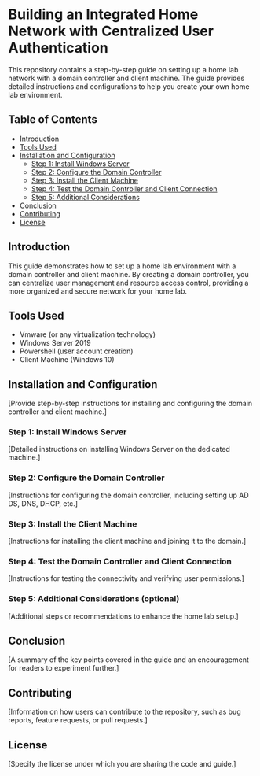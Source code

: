 # Building an Integrated Home Network with Centralized User Authentication

This repository contains a step-by-step guide on setting up a home lab network with a domain controller and client machine. The guide provides detailed instructions and configurations to help you create your own home lab environment.

## Table of Contents
- [Introduction](#introduction)
- [Tools Used](#tools-used)
- [Installation and Configuration](#installation-and-configuration)
  - [Step 1: Install Windows Server](#step-1-install-windows-server)
  - [Step 2: Configure the Domain Controller](#step-2-configure-the-domain-controller)
  - [Step 3: Install the Client Machine](#step-3-install-the-client-machine)
  - [Step 4: Test the Domain Controller and Client Connection](#step-4-test-the-domain-controller-and-client-connection)
  - [Step 5: Additional Considerations](#step-5-additional-considerations-optional)
- [Conclusion](#conclusion)
- [Contributing](#contributing)
- [License](#license)

## Introduction
This guide demonstrates how to set up a home lab environment with a domain controller and client machine. By creating a domain controller, you can centralize user management and resource access control, providing a more organized and secure network for your home lab.

## Tools Used
- Vmware (or any virtualization technology)
- Windows Server 2019
- Powershell (user account creation)
- Client Machine (Windows 10)

## Installation and Configuration
[Provide step-by-step instructions for installing and configuring the domain controller and client machine.]

### Step 1: Install Windows Server
[Detailed instructions on installing Windows Server on the dedicated machine.]

### Step 2: Configure the Domain Controller
[Instructions for configuring the domain controller, including setting up AD DS, DNS, DHCP, etc.]

### Step 3: Install the Client Machine
[Instructions for installing the client machine and joining it to the domain.]

### Step 4: Test the Domain Controller and Client Connection
[Instructions for testing the connectivity and verifying user permissions.]

### Step 5: Additional Considerations (optional)
[Additional steps or recommendations to enhance the home lab setup.]

## Conclusion
[A summary of the key points covered in the guide and an encouragement for readers to experiment further.]

## Contributing
[Information on how users can contribute to the repository, such as bug reports, feature requests, or pull requests.]

## License
[Specify the license under which you are sharing the code and guide.]

